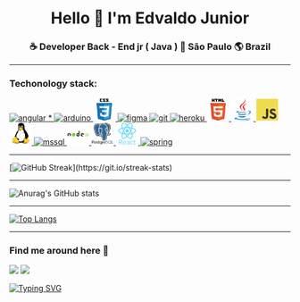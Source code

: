 <h1 align = "center"> Hello 👋 I'm  Edvaldo Junior </h1><h3 align = "center"> ☕ Developer Back - End jr ( Java ) 🏡 São Paulo 🌎 Brazil 



 ---
<h3 align="left">Techonology stack:</h3>
 
<p align="left"> <a href="https://angular.io" target="_blank" rel="noreferrer"> 
 <img src="https://angular.io/assets/images/logos/angular/angular.svg" alt="angular" width="40" height="40"/> </a> <a href="https://www.arduino.cc/" target="_blank" rel="noreferrer"> 
 * <img src="https://cdn.worldvectorlogo.com/logos/arduino-1.svg" alt="arduino" width="40" height="40"/> </a> <a href="https://www.w3schools.com/css/" target="_blank" rel="noreferrer"> 
 <img src="https://raw.githubusercontent.com/devicons/devicon/master/icons/css3/css3-original-wordmark.svg" alt="css3" width="40" height="40"/> </a> <a href="https://www.figma.com/" target="_blank" rel="noreferrer"> 
 <img src="https://www.vectorlogo.zone/logos/figma/figma-icon.svg" alt="figma" width="40" height="40"/> </a> <a href="https://git-scm.com/" target="_blank" rel="noreferrer">  <img src="https://www.vectorlogo.zone/logos/git-scm/git-scm-icon.svg" alt="git" width="40" height="40"/> </a> <a href="https://heroku.com" target="_blank" rel="noreferrer">  <img src="https://www.vectorlogo.zone/logos/heroku/heroku-icon.svg" alt="heroku" width="40" height="40"/> </a> <a href="https://www.w3.org/html/" target="_blank" rel="noreferrer"> 
 <img src="https://raw.githubusercontent.com/devicons/devicon/master/icons/html5/html5-original-wordmark.svg" alt="html5" width="40" height="40"/> </a> <a href="https://www.java.com" target="_blank" rel="noreferrer"> 
 <img src="https://raw.githubusercontent.com/devicons/devicon/master/icons/java/java-original.svg" alt="java" width="40" height="40"/> </a> <a href="https://developer.mozilla.org/en-US/docs/Web/JavaScript" target="_blank" rel="noreferrer"> 
 <img src="https://raw.githubusercontent.com/devicons/devicon/master/icons/javascript/javascript-original.svg" alt="javascript" width="40" height="40"/> </a> <a href="https://www.linux.org/" target="_blank" rel="noreferrer"> 
 <img src="https://raw.githubusercontent.com/devicons/devicon/master/icons/linux/linux-original.svg" alt="linux" width="40" height="40"/> </a> <a href="https://www.microsoft.com/en-us/sql-server" target="_blank" rel="noreferrer"> 
 <img src="https://www.svgrepo.com/show/303229/microsoft-sql-server-logo.svg" alt="mssql" width="40" height="40"/> </a> <a href="https://nodejs.org" target="_blank" rel="noreferrer"> 
 <img src="https://raw.githubusercontent.com/devicons/devicon/master/icons/nodejs/nodejs-original-wordmark.svg" alt="nodejs" width="40" height="40"/> </a> <a href="https://www.postgresql.org" target="_blank" rel="noreferrer"> <img src="https://raw.githubusercontent.com/devicons/devicon/master/icons/postgresql/postgresql-original-wordmark.svg" alt="postgresql" width="40" height="40"/> </a> <a href="https://reactjs.org/" target="_blank" rel="noreferrer"> 
 <img src="https://raw.githubusercontent.com/devicons/devicon/master/icons/react/react-original-wordmark.svg" alt="react" width="40" height="40"/> </a> <a href="https://spring.io/" target="_blank" rel="noreferrer"> 
 <img src="https://www.vectorlogo.zone/logos/springio/springio-icon.svg" alt="spring" width="40" height="40"/> </a></P>

 ---
 [![GitHub Streak](http://github-readme-streak-stats.herokuapp.com?user=edvaldoljr&theme=gotham&date_format=M%20j%5B%2C%20Y%5D&layout=compac&align="center")](https://git.io/streak-stats)

 ---
![Anurag's GitHub stats](https://github-readme-stats.vercel.app/api?username=edvaldoljr&hide=contribs,prs&show_icons=true&theme=gotham)

---

[![Top Langs](https://github-readme-stats.vercel.app/api/top-langs/?username=edvaldoljr&layout=compact&theme=gotham)](https://github.com/anuraghazra/github-readme-stats)

---
### Find me around here :mag_right:
[<img src="https://img.shields.io/badge/linkedin-%230077B5.svg?&style=for-the-badge&logo=linkedin&logoColor=white" />](https://www.https://www.linkedin.com/in/edvaldo-junior-77a7251a0/)
[<img src = "https://img.shields.io/badge/instagram-%23E4405F.svg?&style=for-the-badge&logo=instagram&logoColor=white"/>](https://www.instagram.com/edvaldo.dev/)

[![Typing SVG](https://readme-typing-svg.herokuapp.com?color=%231B6E65&lines=Thanks+for+the+visit.+Check+back+often)](https://git.io/typing-svg)
